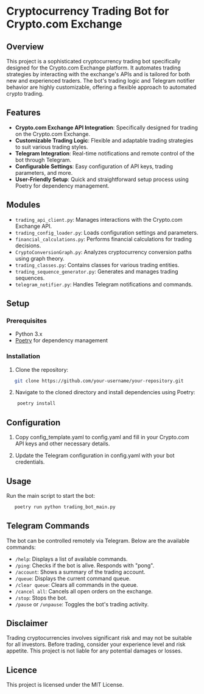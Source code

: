 # Cryptocurrency Trading Bot for Crypto.com Exchange

## Overview
This project is a sophisticated cryptocurrency trading bot specifically designed for the Crypto.com Exchange platform. It automates trading strategies by interacting with the exchange's APIs and is tailored for both new and experienced traders. The bot's trading logic and Telegram notifier behavior are highly customizable, offering a flexible approach to automated crypto trading.

## Features
- **Crypto.com Exchange API Integration**: Specifically designed for trading on the Crypto.com Exchange.
- **Customizable Trading Logic**: Flexible and adaptable trading strategies to suit various trading styles.
- **Telegram Integration**: Real-time notifications and remote control of the bot through Telegram.
- **Configurable Settings**: Easy configuration of API keys, trading parameters, and more.
- **User-Friendly Setup**: Quick and straightforward setup process using Poetry for dependency management.

## Modules
- `trading_api_client.py`: Manages interactions with the Crypto.com Exchange API.
- `trading_config_loader.py`: Loads configuration settings and parameters.
- `financial_calculations.py`: Performs financial calculations for trading decisions.
- `CryptoConversionGraph.py`: Analyzes cryptocurrency conversion paths using graph theory.
- `trading_classes.py`: Contains classes for various trading entities.
- `trading_sequence_generator.py`: Generates and manages trading sequences.
- `telegram_notifier.py`: Handles Telegram notifications and commands.

## Setup
### Prerequisites
- Python 3.x
- [Poetry](https://python-poetry.org/) for dependency management

### Installation
1. Clone the repository:
```sh
   git clone https://github.com/your-username/your-repository.git
```

2. Navigate to the cloned directory and install dependencies using Poetry:
```sh
    poetry install
```
## Configuration
1. Copy config_template.yaml to config.yaml and fill in your Crypto.com API keys and other necessary details.

2. Update the Telegram configuration in config.yaml with your bot credentials.

## Usage
Run the main script to start the bot:
```sh
   poetry run python trading_bot_main.py
```

## Telegram Commands
The bot can be controlled remotely via Telegram. Below are the available commands:

- `/help`: Displays a list of available commands.
- `/ping`: Checks if the bot is alive. Responds with "pong".
- `/account`: Shows a summary of the trading account.
- `/queue`: Displays the current command queue.
- `/clear queue`: Clears all commands in the queue.
- `/cancel all`: Cancels all open orders on the exchange.
- `/stop`: Stops the bot.
- `/pause` or `/unpause`: Toggles the bot's trading activity.

## Disclaimer
Trading cryptocurrencies involves significant risk and may not be suitable for all investors. Before trading, consider your experience level and risk appetite. This project is not liable for any potential damages or losses.

## Licence
This project is licensed under the MIT License.